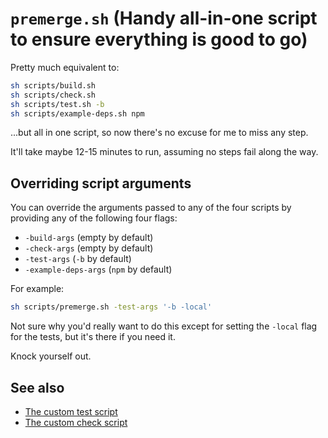 # `premerge.sh` (Handy all-in-one script to ensure everything is good to go)

Pretty much equivalent to:

```sh
sh scripts/build.sh
sh scripts/check.sh
sh scripts/test.sh -b
sh scripts/example-deps.sh npm
```

...but all in one script, so now there's no excuse for me to miss any step.

It'll take maybe 12-15 minutes to run, assuming no steps fail along the way.

## Overriding script arguments

You can override the arguments passed to any of the four scripts by providing any of the following four flags:
- `-build-args` (empty by default)
- `-check-args` (empty by default)
- `-test-args` (`-b` by default)
- `-example-deps-args` (`npm` by default)

For example:

```sh
sh scripts/premerge.sh -test-args '-b -local'
```

Not sure why you'd really want to do this except for setting the `-local` flag for the tests, but it's there if you need it.

Knock yourself out.

## See also

- [The custom test script](./test.sh.md)
- [The custom check script](./check.sh.md)
